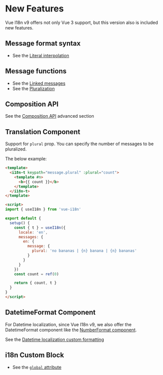 # New Features

Vue I18n v9 offers not only Vue 3 support, but this version also is included new features.

## Message format syntax

- See the [Literal interpolation](../essentials/syntax#literal-interpolation)

## Message functions

- See the [Linked messages](../advanced/function#linked-messages)
- See the [Pluralization](../advanced/function#pluralization)

## Composition API

See the [Composition API](../advanced/composition) advanced section

## Translation Component

Support for `plural` prop.
You can specify the number of messages to be pluralized.

The below example:

```html
<template>
  <i18n-t keypath="message.plural" :plural="count">
    <template #n>
      <b>{{ count }}</b>
    </template>
  </i18n-t>
</template>

<script>
import { useI18n } from 'vue-i18n'

export default {
  setup() {
    const { t } = useI18n({
      locale: 'en',
      messages: {
        en: {
          message: {
            plural: 'no bananas | {n} banana | {n} bananas'
          }
        }
      }
    })
    const count = ref(0)

    return { count, t }
  }
}
</script>
```

## DatetimeFormat Component

For Datetime localization, since Vue I18n v9, we also offer the DatetimeFormat component like the [NumberFormat component](../essentials/number#custom-formatting).

See the [Datetime localization custom formatting](../essentials/datetime#custom-formatting)

## i18n Custom Block

- See the [`global` attribute](../advanced/sfc#define-locale-messages-for-global-scope)

